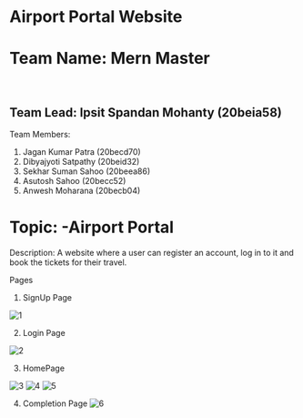# Airport Portal Website


<h1>Team Name: Mern Master</h1> <br>
<h2>Team Lead: Ipsit Spandan Mohanty (20beia58)</h2>
Team Members: <ol>
              <li>Jagan Kumar Patra (20becd70)</li>
              <li>Dibyajyoti Satpathy (20beid32)</li>
              <li>Sekhar Suman Sahoo (20beea86)</li>
              <li>Asutosh Sahoo (20becc52)</li>
             <li>Anwesh Moharana (20becb04)</li>
              </ol>

<h1>Topic: -Airport Portal</h1>
Description: A website where a user can register an account, log in to it and book the tickets for their travel.

Pages

1. SignUp Page

![1](https://github.com/ipsit33/Airport-Portal-Website/assets/85749577/5245950e-307b-46fa-88c3-febaa11a3e4e)


2. Login Page
   
![2](https://github.com/ipsit33/Airport-Portal-Website/assets/85749577/914e68ba-a6d8-4e92-b24d-e753ab20fba7)



3. HomePage

![3](https://github.com/ipsit33/Airport-Portal-Website/assets/85749577/f7792b58-bc90-4398-8b8c-7f742c9cc365)
![4](https://github.com/ipsit33/Airport-Portal-Website/assets/85749577/bee1e655-9a92-4a1b-9382-f5410a09e09a)
![5](https://github.com/ipsit33/Airport-Portal-Website/assets/85749577/14c6b0d3-8f29-4ffc-b61e-fbda145b778e)


4. Completion Page
![6](https://github.com/ipsit33/Airport-Portal-Website/assets/85749577/d91fea3a-c82c-4846-bed2-b91465a68649)


